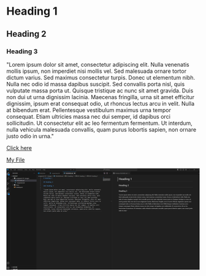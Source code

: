 # Heading 1 

## Heading 2

### Heading 3

"Lorem ipsum dolor sit amet, consectetur adipiscing elit. Nulla venenatis mollis ipsum, non imperdiet nisi mollis vel. Sed malesuada ornare tortor dictum varius. Sed maximus consectetur turpis. Donec ut elementum nibh. Nulla nec odio id massa dapibus suscipit. Sed convallis porta nisl, quis vulputate massa porta ut. Quisque tristique ac nunc sit amet gravida. Duis non dui ut urna dignissim lacinia. Maecenas fringilla, urna sit amet efficitur dignissim, ipsum erat consequat odio, ut rhoncus lectus arcu in velit. Nulla at bibendum erat. Pellentesque vestibulum maximus urna tempor consequat. Etiam ultricies massa nec dui semper, id dapibus orci sollicitudin. Ut consectetur elit ac leo fermentum fermentum. Ut interdum, nulla vehicula malesuada convallis, quam purus lobortis sapien, non ornare justo odio in urna."

[Click here](https://aaron-demeter.itch.io/lee-carvallos-putting-challenge)

[My File](./responses.txt)

![Screenshot](./images/screenshot.png)